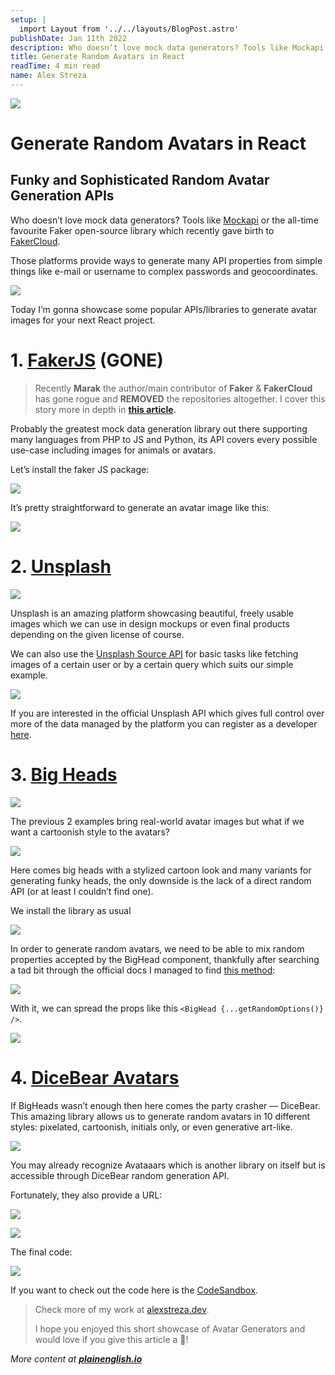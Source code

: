 ```yaml
---
setup: |
  import Layout from '../../layouts/BlogPost.astro'
publishDate: Jan 11th 2022
description: Who doesn’t love mock data generators? Tools like Mockapi or the all-time favourite Faker open-source library which recently gave birth to FakerCloud. Those platforms provide ways to generate many…
title: Generate Random Avatars in React
readTime: 4 min read
name: Alex Streza
---
```


![](https://miro.medium.com/max/1400/0*iTxosbEPkS134kwv)

# Generate Random Avatars in React

## Funky and Sophisticated Random Avatar Generation APIs

Who doesn’t love mock data generators? Tools like [Mockapi](https://mockapi.io/) or the all-time favourite Faker open-source library which recently gave birth to [FakerCloud](https://fakercloud.com/).

Those platforms provide ways to generate many API properties from simple things like e-mail or username to complex passwords and geocoordinates.

![](https://miro.medium.com/max/1048/0*xu4MGJR60V5GsZFk)

Today I’m gonna showcase some popular APIs/libraries to generate avatar images for your next React project.

# 1\. [FakerJS](https://github.com/marak/Faker.js/) (GONE)

> Recently **Marak** the author/main contributor of **Faker** & **FakerCloud** has gone rogue and **REMOVED** the repositories altogether. I cover this story more in depth in [**this article**](https://medium.com/@astre999/open-source-a-horror-story-c14caba386a8)**.**

Probably the greatest mock data generation library out there supporting many languages from PHP to JS and Python, its API covers every possible use-case including images for animals or avatars.

Let’s install the faker JS package:

![](https://miro.medium.com/max/1256/1*RGlVYeXCllbZwvbEfkoY6Q.png)

It’s pretty straightforward to generate an avatar image like this:

![](https://miro.medium.com/max/1400/1*QHLmZAC-82s4cMTcLANANw.png)

# 2\. [Unsplash](https://unsplash.com/)

![](https://miro.medium.com/max/1400/0*rU5Ozv93jOtDY3sa)

Unsplash is an amazing platform showcasing beautiful, freely usable images which we can use in design mockups or even final products depending on the given license of course.

We can also use the [Unsplash Source API](https://source.unsplash.com/) for basic tasks like fetching images of a certain user or by a certain query which suits our simple example.

![](https://miro.medium.com/max/1400/1*D2Ljq1i0wLWdrLsZ9FvHfA.png)

If you are interested in the official Unsplash API which gives full control over more of the data managed by the platform you can register as a developer [here](https://unsplash.com/developers).

# 3\. [Big Heads](https://bigheads.io/)

![](https://miro.medium.com/max/1400/0*ikgl22kKfUV2yGI7)

The previous 2 examples bring real-world avatar images but what if we want a cartoonish style to the avatars?

![](https://miro.medium.com/proxy/0*j54SdkN7qFQWNLND)

Here comes big heads with a stylized cartoon look and many variants for generating funky heads, the only downside is the lack of a direct random API (or at least I couldn’t find one).

We install the library as usual

![](https://miro.medium.com/max/1400/1*5Cs_BjMlLfe9jf25TgZdiQ.png)

In order to generate random avatars, we need to be able to mix random properties accepted by the BigHead component, thankfully after searching a tad bit through the official docs I managed to find [this method](https://codesandbox.io/s/react-random-avatar-3o1t9?file=/src/utils/bighead.js):

![](https://miro.medium.com/max/1400/1*gKbqy0tn-kKrwOPpYG1MnA.png)

With it, we can spread the props like this `<BigHead {...getRandomOptions()} />`.

![](https://miro.medium.com/max/528/0*knUJcO8dDm6Lvfhw)

# 4\. [DiceBear Avatars](https://avatars.dicebear.com/)

If BigHeads wasn’t enough then here comes the party crasher — DiceBear. This amazing library allows us to generate random avatars in 10 different styles: pixelated, cartoonish, initials only, or even generative art-like.

![](https://miro.medium.com/max/1400/0*A_ZBYGq4Kz4PlQKJ)

You may already recognize Avataaars which is another library on itself but is accessible through DiceBear random generation API.

Fortunately, they also provide a URL:

![](https://miro.medium.com/max/1400/1*SnrWv926BjrXJlsH87T_6Q.png)

![](https://miro.medium.com/max/556/0*-4CJAIheMZdXFBbG)

The final code:

![](https://miro.medium.com/max/1400/1*zfm2W-EVXr5xc1q0_k9Rfg.png)

If you want to check out the code here is the [CodeSandbox](https://codesandbox.io/s/react-random-avatar-3o1t9?file=/src/App.js).

> Check more of my work at [alexstreza.dev](https://www.alexstreza.dev/).
>
> I hope you enjoyed this short showcase of Avatar Generators and would love if you give this article a 👏!

_More content at_ [**_plainenglish.io_**](http://plainenglish.io/)

